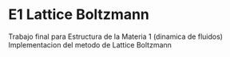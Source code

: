 # E1 Lattice Boltzmann

Trabajo final para Estructura de la Materia 1 (dinamica de fluidos)
Implementacion del metodo de Lattice Boltzmann
